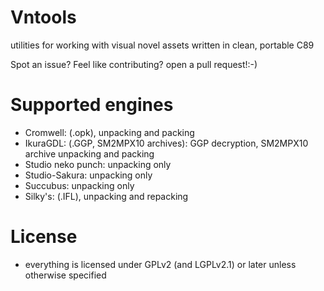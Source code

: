 # Vntools
utilities for working with visual novel assets written in clean, portable C89



Spot an issue? Feel like contributing? open a pull request!:-)

# Supported engines
 - Cromwell: (.opk), unpacking and packing
 - IkuraGDL: (.GGP, SM2MPX10 archives): GGP decryption, SM2MPX10 archive unpacking and packing
 - Studio neko punch: unpacking only
 - Studio-Sakura: unpacking only
 - Succubus: unpacking only
 - Silky's: (.IFL), unpacking and repacking

# License
 - everything is licensed under GPLv2 (and LGPLv2.1) or later unless otherwise specified
